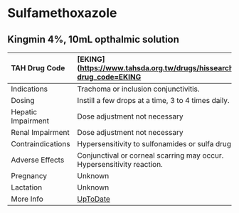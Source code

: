 # Sulfamethoxazole

## Kingmin 4%, 10mL opthalmic solution

| TAH Drug Code      | [EKING](https://www.tahsda.org.tw/drugs/hissearch.php?drug_code=EKING           |
|:-------------------|:--------------------------------------------------------------------------------|
| Indications        | Trachoma or inclusion conjunctivitis.                                           |
| Dosing             | Instill a few drops at a time, 3 to 4 times daily.                              |
| Hepatic Impairment | Dose adjustment not necessary                                                   |
| Renal Impairment   | Dose adjustment not necessary                                                   |
| Contraindications  | Hypersensitivity to sulfonamides or sulfa drugs.                                |
| Adverse Effects    | Conjunctival or corneal scarring may occur. Hypersensitivity reaction.          |
| Pregnancy          | Unknown                                                                         |
| Lactation          | Unknown                                                                         |
| More Info          | [UpToDate](https://www.uptodate.com/contents/sulfamethoxazole-drug-information) |

